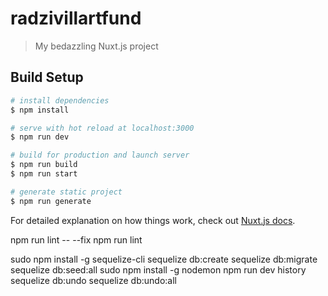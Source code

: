 # radzivillartfund

> My bedazzling Nuxt.js project

## Build Setup

```bash
# install dependencies
$ npm install

# serve with hot reload at localhost:3000
$ npm run dev

# build for production and launch server
$ npm run build
$ npm run start

# generate static project
$ npm run generate
```

For detailed explanation on how things work, check out [Nuxt.js docs](https://nuxtjs.org).

npm run lint -- --fix
npm run lint

sudo npm install -g sequelize-cli
sequelize db:create
sequelize db:migrate
sequelize db:seed:all
sudo npm install -g nodemon
npm run dev
history
sequelize db:undo
sequelize db:undo:all

